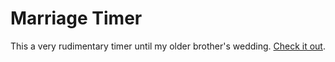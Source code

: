 # Marriage Timer
This a very rudimentary timer until my older brother's wedding. [Check it out](https://jaketripp.github.io/marriageTimer/).
